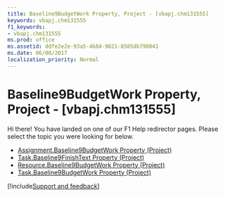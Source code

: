 ```yaml
---
title: Baseline9BudgetWork Property, Project - [vbapj.chm131555]
keywords: vbapj.chm131555
f1_keywords:
- vbapj.chm131555
ms.prod: office
ms.assetid: ddfe2e2e-93a5-4b84-9821-8505db790041
ms.date: 06/08/2017
localization_priority: Normal
---
```



# Baseline9BudgetWork Property, Project - [vbapj.chm131555]

Hi there! You have landed on one of our F1 Help redirector pages. Please select the topic you were looking for below.

- [Assignment.Baseline9BudgetWork Property (Project)](http://msdn.microsoft.com/library/8c76d3e1-0ff1-6ada-0bfc-20a22cdc1ca3%28Office.15%29.aspx)
- [Task.Baseline9FinishText Property (Project)](http://msdn.microsoft.com/library/e12d7bdf-c7ff-092c-6907-3fe83d26daae%28Office.15%29.aspx)
- [Resource.Baseline9BudgetWork Property (Project)](http://msdn.microsoft.com/library/0573ba39-e7dc-ea45-619c-9b34c99834ab%28Office.15%29.aspx)
- [Task.Baseline9BudgetWork Property (Project)](http://msdn.microsoft.com/library/ba1b1070-516d-80fd-7bd4-c6baafe6453b%28Office.15%29.aspx)

[!include[Support and feedback](~/includes/feedback-boilerplate.md)]